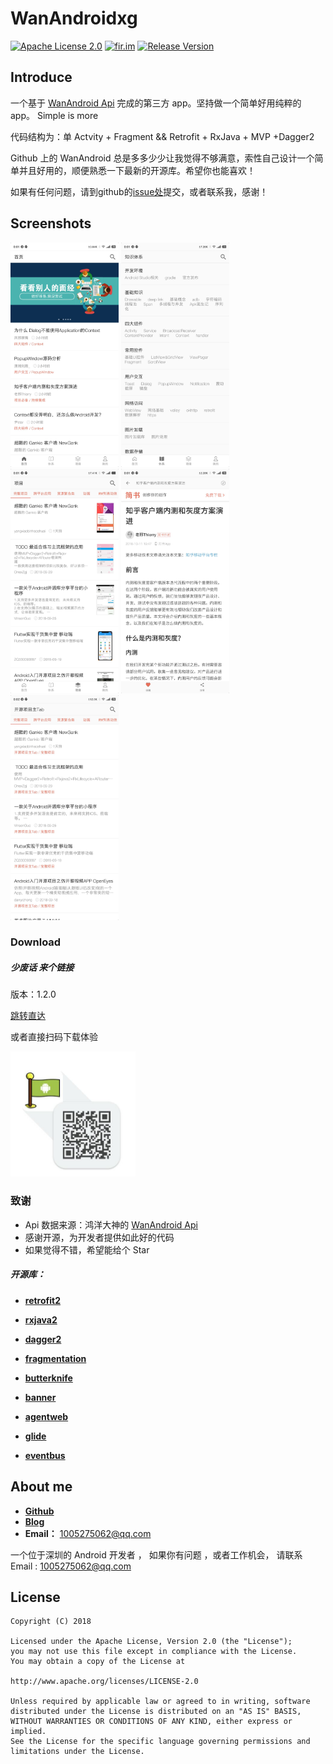 #  WanAndroidxg

[![Apache License 2.0][1]][2]
[![fir.im][3]][4] 
[![Release Version][5]][6]

## Introduce

一个基于  [WanAndroid Api](http://www.wanandroid.com/)  完成的第三方 app。坚持做一个简单好用纯粹的 app。 Simple is more

代码结构为：单 Actvity + Fragment && Retrofit + RxJava + MVP +Dagger2

Github 上的  WanAndroid 总是多多少少让我觉得不够满意，索性自己设计一个简单并且好用的，顺便熟悉一下最新的开源库。希望你也能喜欢！

如果有任何问题，请到github的[issue处](https://github.com/fangxiaogang/WanAndroidxg/issues)提交，或者联系我，感谢！

## Screenshots

<img width="173" height=“274” src="https://github.com/fangxiaogang/WanAndroidxg/blob/master/screenshot/01.jpg"></img>
<img width="173" height=“274” src="https://github.com/fangxiaogang/WanAndroidxg/blob/master/screenshot/02.jpg"></img>
<img width="173" height=“274” src="https://github.com/fangxiaogang/WanAndroidxg/blob/master/screenshot/03.jpg"></img>
<img width="173" height=“274” src="https://github.com/fangxiaogang/WanAndroidxg/blob/master/screenshot/04.jpg"></img>
<img width="173" height=“274” src="https://github.com/fangxiaogang/WanAndroidxg/blob/master/screenshot/05.jpg"></img>

### Download

##### 少废话 来个链接
版本：1.2.0

[跳转直达](https://fir.im/rqbw)  

或者直接扫码下载体验

<img width="200" height=“200” src="https://github.com/fangxiaogang/WanAndroidxg/blob/master/screenshot/06.jpg"></img>

### 致谢

- Api 数据来源：鸿洋大神的   [WanAndroid Api](http://www.wanandroid.com/)
- 感谢开源，为开发者提供如此好的代码
- 如果觉得不错，希望能给个 Star



##### 开源库：
- [**retrofit2**](https://github.com/square/retrofit)

- [**rxjava2**](https://github.com/ReactiveX/RxJava)

- [**dagger2**](https://github.com/google/dagger)

- [**fragmentation**](https://github.com/YoKeyword/Fragmentation)

- [**butterknife**](https://github.com/JakeWharton/butterknife)

- [**banner**](https://github.com/youth5201314/banner)

- [**agentweb**](https://github.com/Justson/AgentWeb)

- [**glide**](https://github.com/bumptech/glide)

- [**eventbus**](https://github.com/greenrobot/EventBus)




## About me

- [**Github**](https://github.com/fangxiaogang)
- [**Blog**](https://fangxiaogang.github.io/)
- **Email：** 1005275062@qq.com

一个位于深圳的 Android 开发者 ， 如果你有问题 ，或者工作机会， 请联系 Email : 1005275062@qq.com

## License
```
Copyright (C) 2018

Licensed under the Apache License, Version 2.0 (the "License");
you may not use this file except in compliance with the License.
You may obtain a copy of the License at

http://www.apache.org/licenses/LICENSE-2.0

Unless required by applicable law or agreed to in writing, software
distributed under the License is distributed on an "AS IS" BASIS,
WITHOUT WARRANTIES OR CONDITIONS OF ANY KIND, either express or implied.
See the License for the specific language governing permissions and
limitations under the License.
```

[1]:https://img.shields.io/:license-apache-blue.svg
[2]:https://www.apache.org/licenses/LICENSE-2.0.html
[3]:https://img.shields.io/badge/download-fir.im-blue.svg
[4]:https://fir.im/rqbw
[5]:https://img.shields.io/badge/API-16%2B-red.svg?style=flat
[6]:https://android-arsenal.com/api?level=16
